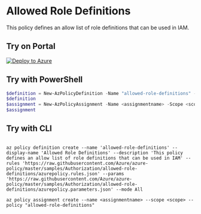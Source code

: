 # Allowed Role Definitions

This policy defines an allow list of role definitions that can be used in IAM.

## Try on Portal

[![Deploy to Azure](https://aka.ms/deploytoazurebutton)](https://portal.azure.com/#blade/Microsoft_Azure_Policy/CreatePolicyDefinitionBlade/uri/https%3A%2F%2Fraw.githubusercontent.com%2FAzure%2Fazure-policy%2Fmaster%2Fsamples%2FAuthorization%2Fallowed-role-definitions%2Fazurepolicy.json)

## Try with PowerShell

````powershell
$definition = New-AzPolicyDefinition -Name "allowed-role-definitions" -DisplayName "Allowed Role Definitions" -description "This policy defines an allow list of role definitions that can be used in IAM" -Policy 'https://raw.githubusercontent.com/Azure/azure-policy/master/samples/Authorization/allowed-role-definitions/azurepolicy.rules.json' -Parameter 'https://raw.githubusercontent.com/Azure/azure-policy/master/samples/Authorization/allowed-role-definitions/azurepolicy.parameters.json' -Mode All
$definition
$assignment = New-AzPolicyAssignment -Name <assignmentname> -Scope <scope>  -roleDefinitionIds <Approved Role Definitions> -PolicyDefinition $definition
$assignment
````



## Try with CLI

````cli

az policy definition create --name 'allowed-role-definitions' --display-name 'Allowed Role Definitions' --description 'This policy defines an allow list of role definitions that can be used in IAM' --rules 'https://raw.githubusercontent.com/Azure/azure-policy/master/samples/Authorization/allowed-role-definitions/azurepolicy.rules.json' --params 'https://raw.githubusercontent.com/Azure/azure-policy/master/samples/Authorization/allowed-role-definitions/azurepolicy.parameters.json' --mode All

az policy assignment create --name <assignmentname> --scope <scope> --policy "allowed-role-definitions"

````
